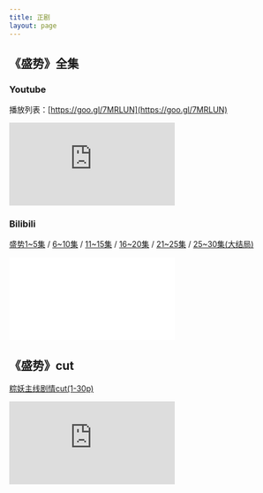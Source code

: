 ```yaml
---
title: 正剧
layout: page
---
```


## 《盛势》全集

### Youtube
播放列表：[https://goo.gl/7MRLUN](https://goo.gl/7MRLUN)
<div class="iframe-container"><iframe class="responsive-iframe" src="https://www.youtube.com/embed/VmFNOwn4e3I" frameborder="no" allowfullscreen="true"></iframe></div>

### Bilibili
[盛势1~5集](https://b23.tv/D2JQAt) / [6~10集](https://b23.tv/e0gXCx) / [11~15集](https://b23.tv/Z4VoZQ) / [16~20集](https://b23.tv/D1L0ae) / [21~25集](https://b23.tv/inNmNz?_blank) / [25~30集(大结局)](https://b23.tv/QNZkFf)
<div class="iframe-container"><iframe class="responsive-iframe" src="//player.bilibili.com/player.html?aid=838645625&bvid=BV1Hg4y1v7qd&cid=207342907&page=1&high_quality=1" frameborder="no" allowfullscreen="true"></iframe></div>

## 《盛势》cut
[粽妖主线剧情cut(1-30p)](https://www.bilibili.com/video/BV1FK4y1n7KV/)
<div class="iframe-container"><iframe class="responsive-iframe" src="https://player.bilibili.com/player.html?aid=887042706&bvid=BV1FK4y1n7KV&cid=308357368&page=1&high_quality=1" frameborder="no" allowfullscreen="true" high_quality=1></iframe></div>


